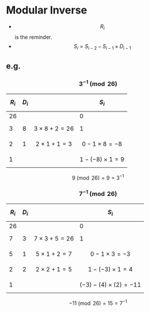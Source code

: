 # Modular Inverse

* $$R_i$$is the reminder.
* $$S_i=S_{i-2}-S_{i-1}\times D_{i-1}$$

## e.g.

### $$3^{-1}\pmod{26}$$

| $$R_i$$ | $$D_i$$ |  | $$S_i$$ |
| :--- | :--- | :--- | :--- |
| 26 |  |  | 0 |
| 3 | 8 | $$3\times8+2=26$$ | 1 |
| 2 | 1 | $$2\times1+1=3$$ | $$0-1\times8=-8$$ |
| 1 |  |  | $$1-(-8)\times 1=9$$ |

$$9\pmod{26}=9=3^{-1}$$

### $$7^{-1}\pmod{26}$$

| $$R_i$$ | $$D_i$$ |  | $$S_i$$ |
| :--- | :--- | :--- | :--- |
| 26 |  |  | 0 |
| 7 | 3 | $$7\times3+5=26$$ | 1 |
| 5 | 1 | $$5\times1+2=7$$ | $$0-1\times3=-3$$ |
| 2 | 2 | $$2\times2+1=5$$ | $$1-(-3)\times 1=4$$ |
| 1 |  |  | $$(-3)-(4)\times(2)=-11$$ |

$$-11\pmod{26}=15=7^{-1}$$

